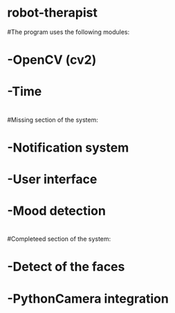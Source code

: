 # robot-therapist

#The program uses the following modules:
#   -OpenCV (cv2)
#   -Time 
# 
#Missing section of the system:
#   -Notification system
#   -User interface
#   -Mood detection
#
#Completeed section of the system:
#   -Detect of the faces
#   -PythonCamera integration
#
#
#
#
#
#
#
#
#
#
#
#
#
#
#
#
#
#
